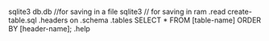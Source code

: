 sqlite3 db.db //for saving in a file
sqlite3 // for saving in ram
.read create-table.sql
.headers on
.schema
.tables
SELECT * FROM [table-name] ORDER BY [header-name];
.help
